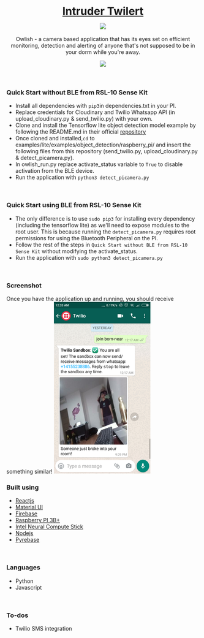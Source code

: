 <h1 align="center" style="border-bottom: none !important; margin-bottom: 5px !important;"><a href="https://designrevision.com/downloads/shards-dashboard-lite-react/">Intruder Twilert</a></h1>
<p align="center">
  <a href="#">
    <img src="https://img.shields.io/badge/License-MIT-brightgreen.svg" />
  </a>
</p>

<p align="center">
Owlish - a camera based application that has its eyes set on efficient monitoring, detection and alerting of anyone that's not supposed to be in your dorm while you're away.
</p>

<p align="center">
  <a href="https://idp-app-70f95.firebaseapp.com">
    <img height="55px" src="assets/btn-live-preview.png" />
  </a>
</p>


<br />

### Quick Start without BLE from RSL-10 Sense Kit
* Install all dependencies with `pip3`in dependencies.txt in your PI.
* Replace credentials for Cloudinary and Twilio Whatsapp API (in upload_cloudinary.py & send_twilio.py) with your own.
* Clone and install the Tensorflow lite object detection model example by following the README.md in their official [repository](https://github.com/tensorflow/examples/blob/master/lite/examples/object_detection/raspberry_pi/README.md)
* Once cloned and installed,`cd` to examples/lite/examples/object_detection/raspberry_pi/ and insert the following files from this repository (send_twilio.py, upload_cloudinary.py & detect_picamera.py). 
* In owlish_run.py replace activate_status variable to `True` to disable activation from the BLE device.
* Run the application with `python3 detect_picamera.py` 
<br />

### Quick Start using BLE from RSL-10 Sense Kit
* The only difference is to use `sudo pip3` for installing every dependency (including the tensorflow lite) as we'll need to expose modules to the root user. This is because running the `detect_picamera.py` requires root permissions for using the Bluetooth Peripheral on the PI.
* Follow the rest of the steps in `Quick Start without BLE from RSL-10 Sense Kit` without modifying the activate_status.
* Run the application with `sudo python3 detect_picamera.py` 

<br />

### Screenshot
Once you have the application up and running, you should receive something similar!
<img src="images/detected_intruder.png"/>



### Built using
- [Reactjs](https://reactjs.org/)
- [Material UI](https://material-ui.com/)
- [Firebase](https://firebase.google.com/)
- [Raspberry PI 3B+](https://www.raspberrypi.org/)
- [Intel Neural Compute Stick](https://software.intel.com/en-us/articles/intel-movidius-neural-compute-stick)
- [Nodejs](https://nodejs.org/en/)
- [Pyrebase](https://github.com/thisbejim/Pyrebase)

<br />

### Languages
- Python
- Javascript

<br />

### To-dos
- Twilio SMS integration
